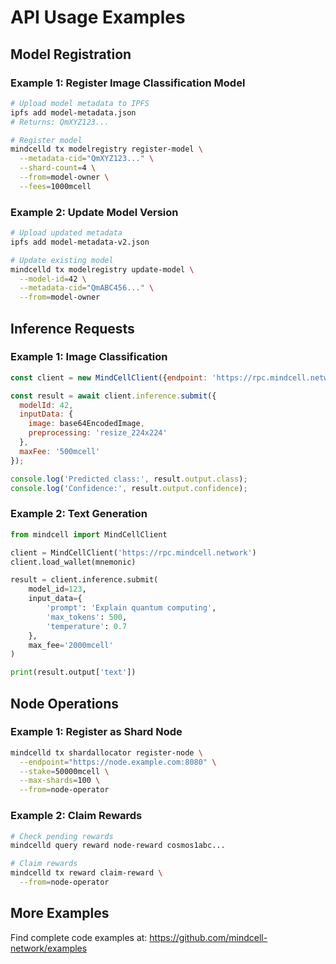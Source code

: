 # API Usage Examples

## Model Registration

### Example 1: Register Image Classification Model

```bash
# Upload model metadata to IPFS
ipfs add model-metadata.json
# Returns: QmXYZ123...

# Register model
mindcelld tx modelregistry register-model \
  --metadata-cid="QmXYZ123..." \
  --shard-count=4 \
  --from=model-owner \
  --fees=1000mcell
```

### Example 2: Update Model Version

```bash
# Upload updated metadata
ipfs add model-metadata-v2.json

# Update existing model
mindcelld tx modelregistry update-model \
  --model-id=42 \
  --metadata-cid="QmABC456..." \
  --from=model-owner
```

## Inference Requests

### Example 1: Image Classification

```javascript
const client = new MindCellClient({endpoint: 'https://rpc.mindcell.network'});

const result = await client.inference.submit({
  modelId: 42,
  inputData: {
    image: base64EncodedImage,
    preprocessing: 'resize_224x224'
  },
  maxFee: '500mcell'
});

console.log('Predicted class:', result.output.class);
console.log('Confidence:', result.output.confidence);
```

### Example 2: Text Generation

```python
from mindcell import MindCellClient

client = MindCellClient('https://rpc.mindcell.network')
client.load_wallet(mnemonic)

result = client.inference.submit(
    model_id=123,
    input_data={
        'prompt': 'Explain quantum computing',
        'max_tokens': 500,
        'temperature': 0.7
    },
    max_fee='2000mcell'
)

print(result.output['text'])
```

## Node Operations

### Example 1: Register as Shard Node

```bash
mindcelld tx shardallocator register-node \
  --endpoint="https://node.example.com:8080" \
  --stake=50000mcell \
  --max-shards=100 \
  --from=node-operator
```

### Example 2: Claim Rewards

```bash
# Check pending rewards
mindcelld query reward node-reward cosmos1abc...

# Claim rewards
mindcelld tx reward claim-reward \
  --from=node-operator
```

## More Examples

Find complete code examples at:
https://github.com/mindcell-network/examples
